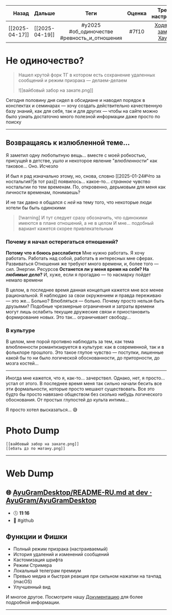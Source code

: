 |          Назад | Дальше         |                     Теги                     | Оценка |                                       Трек-настрение                                        |
| --------------:|:-------------- |:--------------------------------------------:|:------:|:-------------------------------------------------------------------------------------------:|
| [[2025-04-17]] | [[2025-04-19]] | #y2025 #об_одиночестве #ревность_и_отношения | #7f10  | [Ходячий замок Хаула](https://music.youtube.com/watch?v=0S5WBU8F3z8&list=RDAMVM0S5WBU8F3z8) |

# Не одиночество?
> Нашел крутой форк ТГ в котором есть сохранение удаленных сообщений и режим призрака — делаем-делаем
> 
> ![[вайбовый забор на закате.png]]

Сегодня половину дня сидел в обсидиане и наводил порядок в конспектах и семинарах — хочу создать действительно качественную базу знаний, как для себя, так и для других — чтобы на сайте можно было узнать достаточно много полезной информации даже просто по поиску

---

## Возвращаясь к излюбленной теме...
Я заметил одну любопытную вещь... вместе с моей робкостью, присущей в детстве, *ушло* и некоторое явление "*влюбленности*" как таковое... Оно. Исчезло

И был я рад изначально этому, но, снова, словно [[2025-01-24#Что за ностальгия?|в тот раз]] появилось... какое-то... *странное* чувство ностальгии по тем временам. По, откровенно, дерьмовым для меня как личности временам, понимаешь?

И не так давно я общался с *ней* на тему того, что некоторые люди хотели бы быть одинокими
> [!warning] И тут следует сразу обозначить, что одинокими имеются в плане отношений, а не в целом
> И мне... подобный вариант кажется скорее привлекательным

### Почему я начал остерегаться отношений?
**Потому что я боюсь расслабится**
Мне нужно работать. Я хочу работать. Работать над собой, работать в интересных мне сферах. Развиваться
Отношения же требуют много времени, и, более того — сил. Энергии. Ресурсов
**Останется ли у меня время на *себя*? На *любимые дела*?** И, хуже, если я прогадаю — то насмарку пойдет немало времени

В целом, в последнее время данная концепция кажется мне все менее рациональной. Я наблюдаю за свои окружением и правда переживаю — это же... Больно? Влюбляться — больно. Почему просто нельзя быть друзьями? 
Подобные чрезмерные ограничения и затраты времени могут лишь ослабить текущие дружеские связи и приостановить формирование новых. Это так... ограничивает свободу...

### В культуре
В целом, мне порой противно наблюдать за тем, как тема влюбленности романтизируется в культуре: как в современной, так и в фольклоре прошлого. Это такое глупое чувство — поступки, лишенные какой бы то ни было логической обоснованности, до приторности, до мозга костей...

---

Иногда мне кажется, что я, как-то... зачерствел. Однако, нет, я просто... устал от этого. В последнее время меня так сильно начали бесить все эти формальности, которые просто мешают существовать. Все это будто бы просто навязано обществом без сколько нибудь логического обоснования. От простых глупостей до культа интима...

Я просто хотел высказаться... 😅

# Photo Dump

```litegal
[[вайбовый забор на закате.png]]
[[ебать дз по матану.png]]
```
---

# Web Dump
## 🌐 [AyuGramDesktop/README-RU.md at dev · AyuGram/AyuGramDesktop](https://github.com/AyuGram/AyuGramDesktop/blob/dev/README-RU.md) 
- 🕔 **11:16** 
- 🔖 #github

## Функции и Фишки[](https://github.com/AyuGram/AyuGramDesktop/blob/dev/README-RU.md#%D1%84%D1%83%D0%BD%D0%BA%D1%86%D0%B8%D0%B8-%D0%B8-%D1%84%D0%B8%D1%88%D0%BA%D0%B8)

-   Полный режим призрака (настраиваемый)
-   История удалений и изменений сообщений
-   Кастомизация шрифта
-   Режим Стримера
-   Локальный телеграм премиум
-   Превью медиа и быстрая реакция при сильном нажатии на тачпад (macOS)
-   Улучшенный вид

И многое другое. Посмотрите нашу [Документацию](https://docs.ayugram.one/desktop/) для более подробной информации.
___
